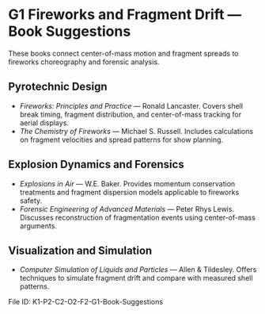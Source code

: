 # G1 Fireworks and Fragment Drift — Book Suggestions

These books connect center-of-mass motion and fragment spreads to fireworks choreography and forensic analysis.

## Pyrotechnic Design
- *Fireworks: Principles and Practice* — Ronald Lancaster. Covers shell break timing, fragment distribution, and center-of-mass tracking for aerial displays.
- *The Chemistry of Fireworks* — Michael S. Russell. Includes calculations on fragment velocities and spread patterns for show planning.

## Explosion Dynamics and Forensics
- *Explosions in Air* — W.E. Baker. Provides momentum conservation treatments and fragment dispersion models applicable to fireworks safety.
- *Forensic Engineering of Advanced Materials* — Peter Rhys Lewis. Discusses reconstruction of fragmentation events using center-of-mass arguments.

## Visualization and Simulation
- *Computer Simulation of Liquids and Particles* — Allen & Tildesley. Offers techniques to simulate fragment drift and compare with measured shell patterns.

File ID: K1-P2-C2-O2-F2-G1-Book-Suggestions
